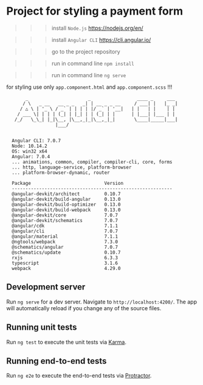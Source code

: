 # Project for styling a payment form

>>> install ```Node.js``` https://nodejs.org/en/

>>> install ```Angular CLI``` https://cli.angular.io/

>>> go to the project repository

>>> run in command line ```npm install```

>>> run in command line ```ng serve```

for styling use only ```app.component.html``` and ```app.component.scss``` !!!
     
           _                      _                 ____ _     ___
          / \   _ __   __ _ _   _| | __ _ _ __     / ___| |   |_ _|
         / △ \ | '_ \ / _` | | | | |/ _` | '__|   | |   | |    | |
        / ___ \| | | | (_| | |_| | | (_| | |      | |___| |___ | |
       /_/   \_\_| |_|\__, |\__,_|_|\__,_|_|       \____|_____|___|
                      |___/
          
      
      Angular CLI: 7.0.7
      Node: 10.14.2
      OS: win32 x64
      Angular: 7.0.4
      ... animations, common, compiler, compiler-cli, core, forms
      ... http, language-service, platform-browser
      ... platform-browser-dynamic, router
      
      Package                           Version
      -----------------------------------------------------------
      @angular-devkit/architect         0.10.7
      @angular-devkit/build-angular     0.13.0
      @angular-devkit/build-optimizer   0.13.0
      @angular-devkit/build-webpack     0.13.0
      @angular-devkit/core              7.0.7
      @angular-devkit/schematics        7.0.7
      @angular/cdk                      7.1.1
      @angular/cli                      7.0.7
      @angular/material                 7.1.1
      @ngtools/webpack                  7.3.0
      @schematics/angular               7.0.7
      @schematics/update                0.10.7
      rxjs                              6.3.3
      typescript                        3.1.6
      webpack                           4.29.0


## Development server

Run `ng serve` for a dev server. Navigate to `http://localhost:4200/`. The app will automatically reload if you change any of the source files.

## Running unit tests

Run `ng test` to execute the unit tests via [Karma](https://karma-runner.github.io).

## Running end-to-end tests

Run `ng e2e` to execute the end-to-end tests via [Protractor](http://www.protractortest.org/).

